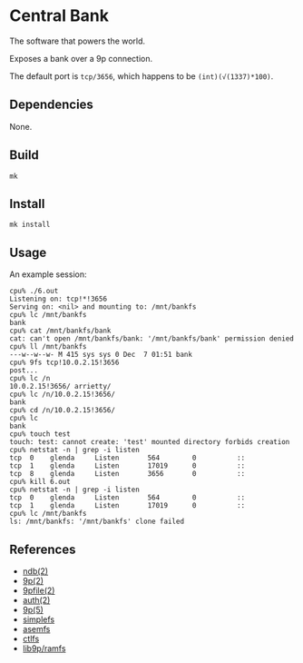 # Central Bank

The software that powers the world. 

Exposes a bank over a 9p connection.

The default port is `tcp/3656`, which happens to be `(int)(√(1337)*100)`.

## Dependencies

None.

## Build

	mk

## Install

	mk install

## Usage

An example session:

	cpu% ./6.out
	Listening on: tcp!*!3656
	Serving on: <nil> and mounting to: /mnt/bankfs
	cpu% lc /mnt/bankfs
	bank
	cpu% cat /mnt/bankfs/bank
	cat: can't open /mnt/bankfs/bank: '/mnt/bankfs/bank' permission denied
	cpu% ll /mnt/bankfs
	---w--w--w- M 415 sys sys 0 Dec  7 01:51 bank
	cpu% 9fs tcp!10.0.2.15!3656
	post...
	cpu% lc /n
	10.0.2.15!3656/	arrietty/
	cpu% lc /n/10.0.2.15!3656/
	bank
	cpu% cd /n/10.0.2.15!3656/
	cpu% lc
	bank
	cpu% touch test
	touch: test: cannot create: 'test' mounted directory forbids creation
	cpu% netstat -n | grep -i listen
	tcp  0    glenda     Listen       564        0          ::
	tcp  1    glenda     Listen       17019      0          ::
	tcp  8    glenda     Listen       3656       0          ::
	cpu% kill 6.out
	cpu% netstat -n | grep -i listen
	tcp  0    glenda     Listen       564        0          ::
	tcp  1    glenda     Listen       17019      0          ::
	cpu% lc /mnt/bankfs
	ls: /mnt/bankfs: '/mnt/bankfs' clone failed



## References

- [ndb(2)](http://man.postnix.us/9front/2/ndb)
- [9p(2)](http://man.postnix.us/9front/2/9p)
- [9pfile(2)](http://man.postnix.us/9front/2/9pfile)
- [auth(2)](http://man.postnix.us/9front/2/auth)
- [9p(5)](http://man.postnix.us/9front/5/intro)
- [simplefs](https://bitbucket.org/henesy/simplefs/src/default/)
- [asemfs](https://bitbucket.org/henesy/9intro/src/default/ch14/asemfs/)
- [ctlfs](http://contrib.9front.org/mischief/sys/src/cmd/proc/src/core/ctlfs.c)
- [lib9p/ramfs](http://mirror.postnix.us/plan9front/sys/src/lib9p/ramfs.c)
